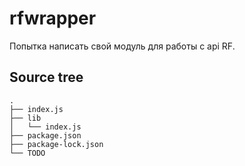 # rfwrapper

Попытка написать свой модуль для работы с api RF.

## Source tree
```
.
├── index.js
├── lib
│   └── index.js
├── package.json
├── package-lock.json
└── TODO
```